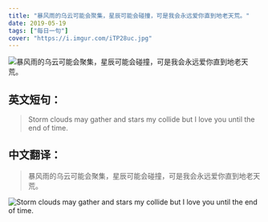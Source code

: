 ```yaml
---
title: "暴风雨的乌云可能会聚集，星辰可能会碰撞，可是我会永远爱你直到地老天荒。"
date: 2019-05-19
tags: ["每日一句"]
cover: "https://i.imgur.com/iTP28uc.jpg"
---
```


![暴风雨的乌云可能会聚集，星辰可能会碰撞，可是我会永远爱你直到地老天荒。](https://i.imgur.com/wppROYX.jpg)

## 英文短句：
> Storm clouds may gather and stars my collide but I love you until the end of time.

<!--more-->

## 中文翻译：
> 暴风雨的乌云可能会聚集，星辰可能会碰撞，可是我会永远爱你直到地老天荒。

![Storm clouds may gather and stars my collide but I love you until the end of time.](https://i.imgur.com/2BDleQB.jpg)


